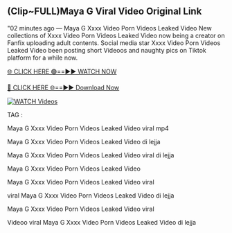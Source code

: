 ## (Clip~FULL)Maya G Viral Video Original Link


"02 minutes ago —  Maya G Xxxx Video Porn Videos Leaked Video New collections of   Xxxx Video Porn Videos Leaked Video now being a creator on Fanfix uploading adult contents. Social media star   Xxxx Video Porn Videos Leaked Video been posting short Videoos and naughty pics on Tiktok platform for a while now.


[🌐 CLICK HERE 🟢==►► WATCH NOW](https://wtach.club/leakvideo/)

[🔴 CLICK HERE 🌐==►► Download Now](https://wtach.club/leakvideo/)

[![WATCH Videos](https://i.imgur.com/dJHk4Zq.gif)](https://wtach.club/leakvideo/)


TAG :

Maya G Xxxx Video Porn Videos Leaked Video viral mp4

Maya G Xxxx Video Porn Videos Leaked Video di lejja

Maya G Xxxx Video Porn Videos Leaked Video viral di lejja

Maya G Xxxx Video Porn Videos Leaked Video

Maya G Xxxx Video Porn Videos Leaked Video viral

viral Maya G Xxxx Video Porn Videos Leaked Video di lejja

Maya G Xxxx Video Porn Videos Leaked Video viral

Videoo viral Maya G Xxxx Video Porn Videos Leaked Video di lejja
